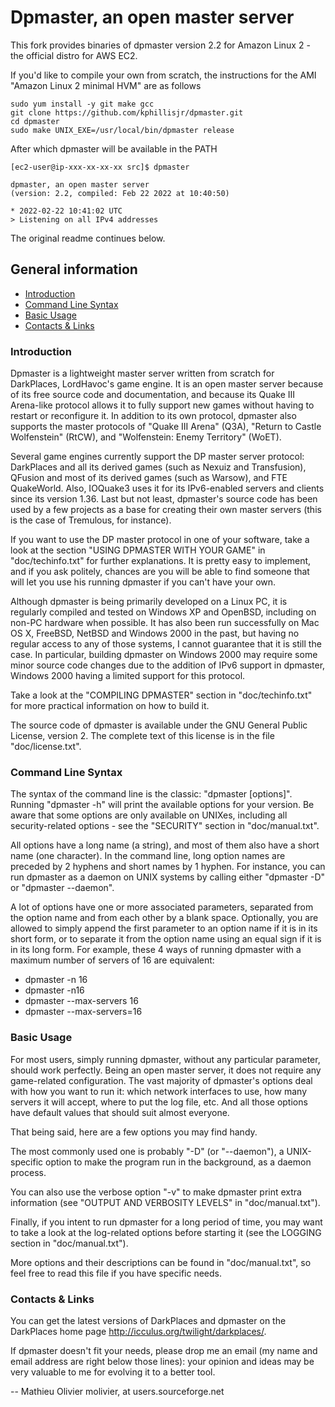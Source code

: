 # Dpmaster, an open master server

This fork provides binaries of dpmaster version 2.2 for Amazon Linux 2 - the official distro for AWS EC2.

If you'd like to compile your own from scratch, the instructions for the AMI "Amazon Linux 2 minimal HVM" are as follows

```
sudo yum install -y git make gcc
git clone https://github.com/kphillisjr/dpmaster.git
cd dpmaster
sudo make UNIX_EXE=/usr/local/bin/dpmaster release
```

After which dpmaster will be available in the PATH
```
[ec2-user@ip-xxx-xx-xx-xx src]$ dpmaster 

dpmaster, an open master server
(version: 2.2, compiled: Feb 22 2022 at 10:40:50)

* 2022-02-22 10:41:02 UTC
> Listening on all IPv4 addresses
```

The original readme continues below.

## General information

- [Introduction](#introduction)
- [Command Line Syntax](#command-line-syntax)
- [Basic Usage](#basic-usage)
- [Contacts & Links](#contacts---links)

### Introduction

Dpmaster is a lightweight master server written from scratch for DarkPlaces,
LordHavoc's game engine. It is an open master server because of its free source
code and documentation, and because its Quake III Arena-like protocol allows it
to fully support new games without having to restart or reconfigure it. In
addition to its own protocol, dpmaster also supports the master protocols of
"Quake III Arena" (Q3A), "Return to Castle Wolfenstein" (RtCW), and
"Wolfenstein: Enemy Territory" (WoET).

Several game engines currently support the DP master server protocol: DarkPlaces
and all its derived games (such as Nexuiz and Transfusion), QFusion and most of
its derived games (such as Warsow), and FTE QuakeWorld. Also, IOQuake3 uses it
for its IPv6-enabled servers and clients since its version 1.36. Last but not
least, dpmaster's source code has been used by a few projects as a base for
creating their own master servers (this is the case of Tremulous, for instance).

If you want to use the DP master protocol in one of your software, take a look
at the section "USING DPMASTER WITH YOUR GAME" in "doc/techinfo.txt" for further
explanations. It is pretty easy to implement, and if you ask politely, chances
are you will be able to find someone that will let you use his running dpmaster
if you can't have your own.

Although dpmaster is being primarily developed on a Linux PC, it is regularly
compiled and tested on Windows XP and OpenBSD, including on non-PC hardware when
possible. It has also been run successfully on Mac OS X, FreeBSD, NetBSD and
Windows 2000 in the past, but having no regular access to any of those systems,
I cannot guarantee that it is still the case. In particular, building dpmaster
on Windows 2000 may require some minor source code changes due to the addition
of IPv6 support in dpmaster, Windows 2000 having a limited support for this
protocol.

Take a look at the "COMPILING DPMASTER" section in "doc/techinfo.txt" for more
practical information on how to build it.

The source code of dpmaster is available under the GNU General Public License,
version 2. The complete text of this license is in the file "doc/license.txt".


### Command Line Syntax

The syntax of the command line is the classic: "dpmaster [options]". Running
"dpmaster -h" will print the available options for your version. Be aware that
some options are only available on UNIXes, including all security-related
options - see the "SECURITY" section in "doc/manual.txt".

All options have a long name (a string), and most of them also have a short name
(one character). In the command line, long option names are preceded by 2
hyphens and short names by 1 hyphen. For instance, you can run dpmaster as a
daemon on UNIX systems by calling either "dpmaster -D" or "dpmaster --daemon".

A lot of options have one or more associated parameters, separated from the
option name and from each other by a blank space. Optionally, you are allowed
to simply append the first parameter to an option name if it is in its short
form, or to separate it from the option name using an equal sign if it is in its
long form. For example, these 4 ways of running dpmaster with a maximum number
of servers of 16 are equivalent:

   * dpmaster -n 16
   * dpmaster -n16
   * dpmaster --max-servers 16
   * dpmaster --max-servers=16

### Basic Usage

For most users, simply running dpmaster, without any particular parameter,
should work perfectly. Being an open master server, it does not require any
game-related configuration. The vast majority of dpmaster's options deal with
how you want to run it: which network interfaces to use, how many servers it
will accept, where to put the log file, etc. And all those options have default
values that should suit almost everyone.

That being said, here are a few options you may find handy.

The most commonly used one is probably "-D" (or "--daemon"), a UNIX-specific
option to make the program run in the background, as a daemon process.

You can also use the verbose option "-v" to make dpmaster print extra
information (see "OUTPUT AND VERBOSITY LEVELS" in "doc/manual.txt").

Finally, if you intent to run dpmaster for a long period of time, you may want
to take a look at the log-related options before starting it (see the LOGGING
section in "doc/manual.txt").

More options and their descriptions can be found in "doc/manual.txt", so feel
free to read this file if you have specific needs.

### Contacts & Links

You can get the latest versions of DarkPlaces and dpmaster on the DarkPlaces
home page <http://icculus.org/twilight/darkplaces/>.

If dpmaster doesn't fit your needs, please drop me an email (my name and email
address are right below those lines): your opinion and ideas may be very
valuable to me for evolving it to a better tool.


--
Mathieu Olivier
molivier, at users.sourceforge.net
